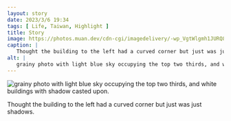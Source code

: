 ```yaml
---
layout: story
date: 2023/3/6 19:34
tags: [ Life, Taiwan, Highlight ]
title: Story
image: https://photos.muan.dev/cdn-cgi/imagedelivery/-wp_VgtWlgmh1JURQ8t1mg/fa9569c5-85d4-4960-6e13-5b24e6080100/public
caption: |
   Thought the building to the left had a curved corner but just was just shadows. 
alt: |
   grainy photo with light blue sky occupying the top two thirds, and white buildings with shadow casted upon.
---
```


![grainy photo with light blue sky occupying the top two thirds, and white buildings with shadow casted upon.](https://photos.muan.dev/cdn-cgi/imagedelivery/-wp_VgtWlgmh1JURQ8t1mg/fa9569c5-85d4-4960-6e13-5b24e6080100/public)

Thought the building to the left had a curved corner but just was just shadows. 
